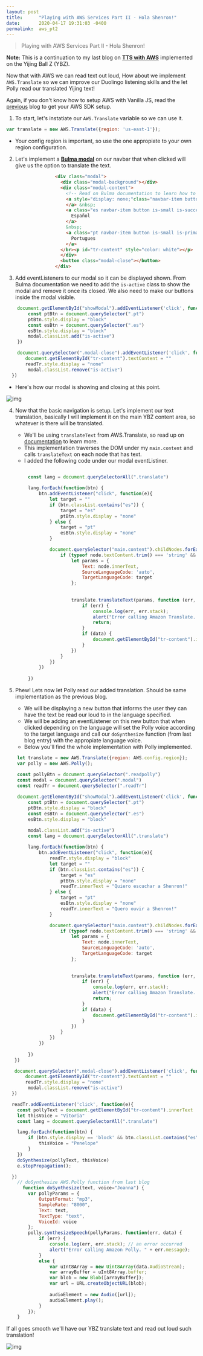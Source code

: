 ```yaml
---
layout: post
title:      "Playing with AWS Services Part II - Hola Shenron!"
date:       2020-04-17 19:31:03 -0400
permalink:  aws_pt2
---
```


> Playing with AWS Services Part II - Hola Shenron!

**Note:** This is a continuation to my last blog on [**TTS with AWS**](http://fbohz.com/aws_polly) implemented on the Yijing Ball Z (YBZ). 

Now that with AWS we can read text out loud, How about we implement `AWS.Translate` so we can improve our Duolingo listening skills and the let Polly read our translated Yijing text! 

Again, if you don't know how to setup AWS with Vanilla JS, read the [previous](http://fbohz.com/aws_polly) blog to get your AWS SDK setup. 

1) To start, let's instatiate our `AWS.Translate` variable so we can use it.

```js
var translate = new AWS.Translate({region: 'us-east-1'});
```
   - Your config region is important, so use the one appropiate to your own region configuration.
  
2)  Let's implement a [**Bulma modal**](https://bulma.io/documentation/components/modal/) on our navbar that when clicked will give us the option to translate the text.

```html
                  <div class="modal">
                    <div class="modal-background"></div>
                    <div class="modal-content">
                      <!-- Read on Bulma documentation to learn how to implement -->
                      <a style="display: none;"class="navbar-item button is-small is-warninig readTr">
                      </a> &nbsp;                     
                      <a class="es navbar-item button is-small is-success translate">
                        Español
                      </a>
                      &nbsp;
                      <a class="pt navbar-item button is-small is-primary translate">
                        Portugues
                      </a>
                    </br><p id="tr-content" style="color: white"></p>
                    </div>
                    <button class="modal-close"></button>
                  </div>

```

3) Add eventListeners to our modal so it can be displayed shown. From Bulma documentation we need to add the `is-active` class to show the modal and remove it once its closed. We also need to make our buttons inside the modal visible.

```js
    document.getElementById("showModal").addEventListener('click', function(e){
        const ptBtn = document.querySelector(".pt")
        ptBtn.style.display = "block"
        const esBtn = document.querySelector(".es")
        esBtn.style.display = "block"
        modal.classList.add("is-active")
    })

    document.querySelector(".modal-close").addEventListener('click', function(e){
       document.getElementById("tr-content").textContent = ""
       readTr.style.display = "none"
        modal.classList.remove("is-active")
  })

```

   - Here's how our modal is showing and closing at this point.

![img](./imgs/aws2.1.gif)

4) Now that the basic navigation is setup. Let's implement our text translation, basically I will implement it on the main YBZ content area, so whatever is there will be translated.

   - We'll be using `translateText` from AWS.Translate, so read up on [documentation](https://docs.aws.amazon.com/AWSJavaScriptSDK/latest/AWS/Translate.html) to learn more.
   - This implementation traverses the DOM under my `main.content` and calls `translateText` on each node that has text. 
   - I added the following code under our modal eventListiner.

```js

        const lang = document.querySelectorAll(".translate")
        
        lang.forEach(function(btn) {
            btn.addEventListener("click", function(e){
                let target = ""
                if (btn.classList.contains("es")) {
                    target = "es"
                    ptBtn.style.display = "none"
                } else {
                    target = "pt"
                    esBtn.style.display = "none"
                }

                document.querySelector("main.content").childNodes.forEach(node => {
                    if (typeof node.textContent.trim() === 'string' && node.textContent.trim().length > 0) {
                        let params = {
                            Text: node.innerText,
                            SourceLanguageCode: 'auto',
                            TargetLanguageCode: target
                        };
                        
                         
                        translate.translateText(params, function (err, data) {
                            if (err) {
                                console.log(err, err.stack);
                                alert("Error calling Amazon Translate. " + err.message);
                                return;
                            }
                            if (data) {
                                document.getElementById("tr-content").innerText = data.TranslatedText
                            } 
                        })
                    }
                })
            })    
        
        })

```

5) Phew! Lets now let Polly read our added translation. Should be same implementation as the previous blog. 

   - We will be displaying a new button that informs the user they can have the text be read our loud to in the language specified.
   - We will be adding an eventListener on this new button that when clicked depending on the language will set the Polly voice according to the target language and call our `doSynthesize` function (from last blog entry) with the appropiate language voice. 
   - Below you'll find the whole implementation with Polly implemented.

```js
    let translate = new AWS.Translate({region: AWS.config.region});
    var polly = new AWS.Polly();

    const pollyBtn = document.querySelector(".readpolly")
    const modal = document.querySelector(".modal")
    const readTr = document.querySelector(".readTr")
    
    document.getElementById("showModal").addEventListener('click', function(e){
        const ptBtn = document.querySelector(".pt")
        ptBtn.style.display = "block"
        const esBtn = document.querySelector(".es")
        esBtn.style.display = "block"

        modal.classList.add("is-active")
        const lang = document.querySelectorAll(".translate")
        
        lang.forEach(function(btn) {
            btn.addEventListener("click", function(e){
                readTr.style.display = "block"
                let target = ""
                if (btn.classList.contains("es")) {
                    target = "es"
                    ptBtn.style.display = "none"
                    readTr.innerText = "Quiero escuchar a Shenron!"
                } else {
                    target = "pt"
                    esBtn.style.display = "none"
                    readTr.innerText = "Quero ouvir a Shenron!"
                }

                document.querySelector("main.content").childNodes.forEach(node => {
                    if (typeof node.textContent.trim() === 'string' && node.textContent.trim().length > 0) {
                        let params = {
                            Text: node.innerText,
                            SourceLanguageCode: 'auto',
                            TargetLanguageCode: target
                        };
                        
                         
                        translate.translateText(params, function (err, data) {
                            if (err) {
                                console.log(err, err.stack);
                                alert("Error calling Amazon Translate. " + err.message);
                                return;
                            }
                            if (data) {
                                document.getElementById("tr-content").innerText = data.TranslatedText
                            } 
                        })
                    }
                })
            })    
        
        })
   })

   document.querySelector(".modal-close").addEventListener('click', function(e){
       document.getElementById("tr-content").textContent = ""
       readTr.style.display = "none"
        modal.classList.remove("is-active")
  })

  readTr.addEventListener('click', function(e){
    const pollyText = document.getElementById("tr-content").innerText
    let thisVoice = "Vitoria"
    const lang = document.querySelectorAll(".translate")

    lang.forEach(function(btn) {
        if (btn.style.display == 'block' && btn.classList.contains("es")) {
            thisVoice = "Penelope"
        } 
    })
    doSynthesize(pollyText, thisVoice)
    e.stopPropagation();

  })
    // doSynthesize AWS.Polly function from last blog
      function doSynthesize(text, voice="Joanna") {
        var pollyParams = {
            OutputFormat: "mp3", 
            SampleRate: "8000", 
            Text: text, 
            TextType: "text", 
            VoiceId: voice
        };
        polly.synthesizeSpeech(pollyParams, function(err, data) {
            if (err) {
                console.log(err, err.stack); // an error occurred
                alert("Error calling Amazon Polly. " + err.message);
            }
            else {
                var uInt8Array = new Uint8Array(data.AudioStream);
                var arrayBuffer = uInt8Array.buffer;
                var blob = new Blob([arrayBuffer]);
                var url = URL.createObjectURL(blob);
        
                audioElement = new Audio([url]);
                audioElement.play();
            }
        });
    }

```

If all goes smooth we'll have our YBZ translate text and read out loud such translation!

![img](./imgs/aws2.2.gif)